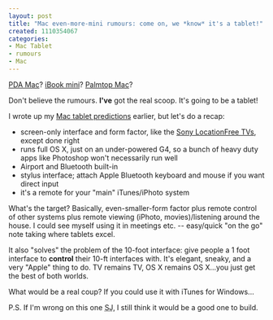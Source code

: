 ```yaml
--- 
layout: post
title: "Mac even-more-mini rumours: come on, we *know* it's a tablet!"
created: 1110354067
categories: 
- Mac Tablet
- rumours
- Mac
---
```

<p><a href="http://scottstuff.net/scott/archives/000381.html">PDA Mac</a>? <a href="http://www.darcynorman.net/2005/03/08/ibook-mini">iBook mini</a>? <a href="http://www.powerpage.org/cgi-bin/WebObjects/powerpage.woa/wa/story?newsID=14284">Palmtop Mac</a>?</p>
<p>Don't believe the rumours. <strong>I've</strong> got the real scoop. It's going to be a tablet!</p>
<p>I wrote up my <a href="/node/1424">Mac tablet predictions</a> earlier, but let's do a recap:</p>
<!--break-->
<ul>
    <li>screen-only interface and form factor, like the <a href="http://www.sonystyle.com/is-bin/INTERSHOP.enfinity/eCS/Store/en/-/USD/SY_BrowseCatalog-Start;sid=Y-Ku6ptqMryu2NlChAak4dRnvn4cmxc2C-w=?CategoryName=tv_LocationFreeTVs&amp;Dept=tv">Sony LocationFree TVs</a>, except done right</li>
    <li>runs full OS X, just on an under-powered G4, so a bunch of heavy duty apps like Photoshop won't necessarily run well</li>
    <li>Airport and Bluetooth built-in</li>
    <li>stylus interface; attach Apple Bluetooth keyboard and mouse if you want direct input</li>
    <li>it's a remote for your &quot;main&quot; iTunes/iPhoto system</li>
</ul>
<p>What's the target? Basically, even-smaller-form factor plus remote control of other systems plus remote viewing (iPhoto, movies)/listening around the house. I could see myself using it in meetings etc. -- easy/quick &quot;on the go&quot; note taking where tablets excel.</p>
<p>It also &quot;solves&quot; the problem of the 10-foot interface: give people a 1 foot interface to <strong>control</strong> their 10-ft interfaces with. It's elegant, sneaky, and a very &quot;Apple&quot; thing to do. TV remains TV, OS X remains OS X...you just get the best of both worlds.</p>
<p>What would be a real coup? If you could use it with iTunes for Windows...</p>
<p>P.S. If I'm wrong on this one <acronym title="Steve Jobs, who we all know reads this blog">SJ</acronym>, I still think it would be a good one to build.</p>

